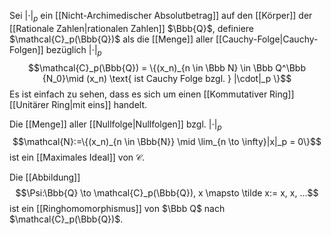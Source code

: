 Sei $| \cdot |_p$ ein [[Nicht-Archimedischer Absolutbetrag]] auf den [[Körper]] der [[Rationale Zahlen|rationalen Zahlen]] $\Bbb{Q}$, definiere $\mathcal{C}_p(\Bbb{Q})$ als die [[Menge]] aller [[Cauchy-Folge|Cauchy-Folgen]] bezüglich $|\cdot |_p$
$$\mathcal{C}_p(\Bbb{Q}) = \{(x_n)_{n \in \Bbb N} \in \Bbb Q^\Bbb {N_0}\mid (x_n) \text{ ist Cauchy Folge bzgl. } |\cdot|_p \}$$
Es ist einfach zu sehen, dass es sich um einen [[Kommutativer Ring]] [[Unitärer Ring|mit eins]] handelt.

Die [[Menge]] aller [[Nullfolge|Nullfolgen]] bzgl. $|\cdot|_p$ 
$$\mathcal{N}:=\{(x_n)_{n \in \Bbb{N}} \mid \lim_{n \to \infty}|x|_p = 0\}$$
ist ein [[Maximales Ideal]] von $\mathcal{C}$.

Die [[Abbildung]] $$\Psi:\Bbb{Q} \to \mathcal{C}_p(\Bbb{Q}), x \mapsto \tilde x:= x, x, ...$$
ist ein [[Ringhomomorphismus]] von $\Bbb Q$ nach $\mathcal{C}_p(\Bbb{Q})$. 